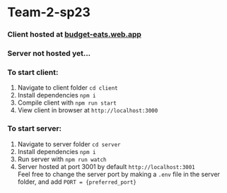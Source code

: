# Team-2-sp23

### Client hosted at [budget-eats.web.app](https://budget-eats.web.app/)

### Server not hosted yet...

### To start client:

<ol>
  <li>Navigate to client folder <code>cd client</code></li>
  <li>Install dependencies <code>npm i</code></li>
  <li>Compile client with <code>npm run start</code></li>
  <li>View client in browser at <code>http://localhost:3000</code></li>
</ol>

### To start server:

<ol>
  <li>Navigate to server folder <code>cd server</code></li>
  <li>Install dependencies <code>npm i</code></li>
  <li>Run server with <code>npm run watch</code></li>
  <li>Server hosted at port 3001 by default <code>http://localhost:3001</code>
  <br/>
  Feel free to change the server port by making a <code>.env</code> file in the server folder, and add <code>PORT = {preferred_port}</code>
  </li>
</ol>
